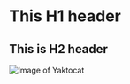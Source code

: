 # This H1 header
## This is H2 header

![Image of Yaktocat](https://octodex.github.com/images/yaktocat.png)
